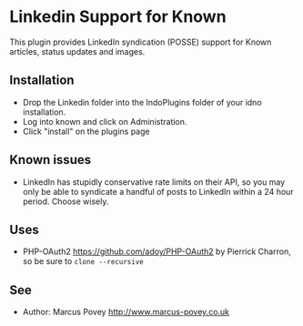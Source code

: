 Linkedin Support for Known
==========================

This plugin provides LinkedIn syndication (POSSE) support for Known articles, status updates and images.

Installation
------------

* Drop the Linkedin folder into the IndoPlugins folder of your idno installation.
* Log into known and click on Administration.
* Click "install" on the plugins page

Known issues
------------

* LinkedIn has stupidly conservative rate limits on their API, so you may only be able to syndicate a handful of posts to LinkedIn within a 24 hour period. Choose wisely.

Uses
----

* PHP-OAuth2 <https://github.com/adoy/PHP-OAuth2> by Pierrick Charron, so be sure to ```clone --recursive```

See
---
 * Author: Marcus Povey <http://www.marcus-povey.co.uk> 

